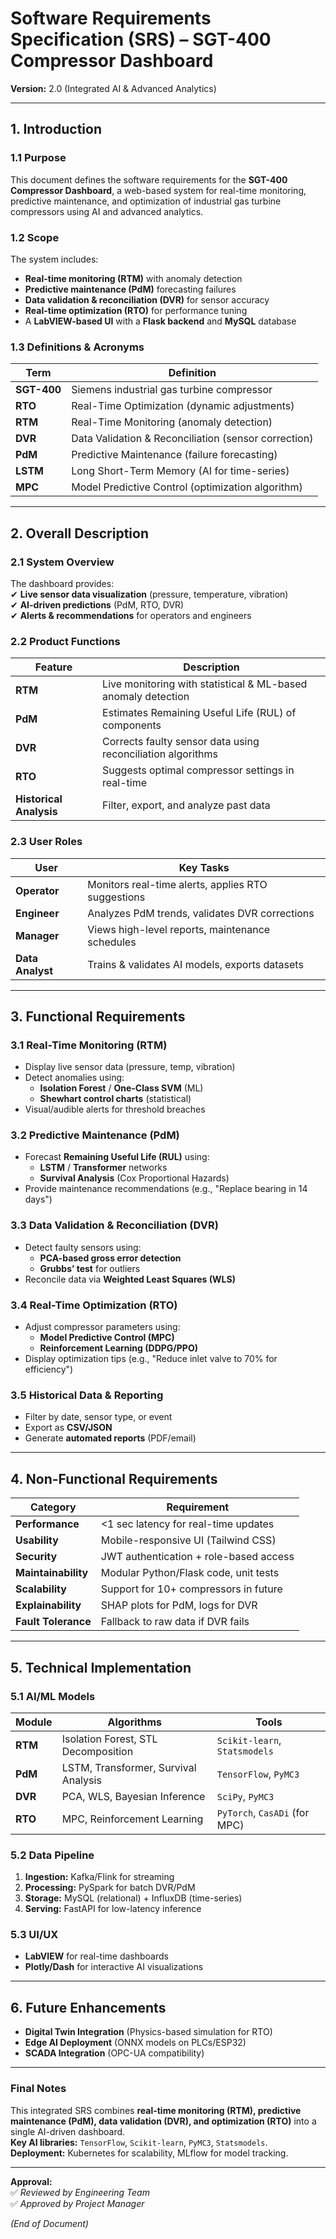 # **Software Requirements Specification (SRS) – SGT-400 Compressor Dashboard**  
**Version:** 2.0 (Integrated AI & Advanced Analytics)  

---

## **1. Introduction**  
### **1.1 Purpose**  
This document defines the software requirements for the **SGT-400 Compressor Dashboard**, a web-based system for real-time monitoring, predictive maintenance, and optimization of industrial gas turbine compressors using AI and advanced analytics.  

### **1.2 Scope**  
The system includes:  
- **Real-time monitoring (RTM)** with anomaly detection  
- **Predictive maintenance (PdM)** forecasting failures  
- **Data validation & reconciliation (DVR)** for sensor accuracy  
- **Real-time optimization (RTO)** for performance tuning  
- A **LabVIEW-based UI** with a **Flask backend** and **MySQL** database  

### **1.3 Definitions & Acronyms**  
| Term | Definition |  
|------|------------|  
| **SGT-400** | Siemens industrial gas turbine compressor |  
| **RTO** | Real-Time Optimization (dynamic adjustments) |  
| **RTM** | Real-Time Monitoring (anomaly detection) |  
| **DVR** | Data Validation & Reconciliation (sensor correction) |  
| **PdM** | Predictive Maintenance (failure forecasting) |  
| **LSTM** | Long Short-Term Memory (AI for time-series) |  
| **MPC** | Model Predictive Control (optimization algorithm) |  

---

## **2. Overall Description**  
### **2.1 System Overview**  
The dashboard provides:  
✔ **Live sensor data visualization** (pressure, temperature, vibration)  
✔ **AI-driven predictions** (PdM, RTO, DVR)  
✔ **Alerts & recommendations** for operators and engineers  

### **2.2 Product Functions**  
| **Feature** | **Description** |  
|------------|----------------|  
| **RTM** | Live monitoring with statistical & ML-based anomaly detection |  
| **PdM** | Estimates Remaining Useful Life (RUL) of components |  
| **DVR** | Corrects faulty sensor data using reconciliation algorithms |  
| **RTO** | Suggests optimal compressor settings in real-time |  
| **Historical Analysis** | Filter, export, and analyze past data |  

### **2.3 User Roles**  
| **User** | **Key Tasks** |  
|---------|-------------|  
| **Operator** | Monitors real-time alerts, applies RTO suggestions |  
| **Engineer** | Analyzes PdM trends, validates DVR corrections |  
| **Manager** | Views high-level reports, maintenance schedules |  
| **Data Analyst** | Trains & validates AI models, exports datasets |  

---

## **3. Functional Requirements**  
### **3.1 Real-Time Monitoring (RTM)**  
- Display live sensor data (pressure, temp, vibration)  
- Detect anomalies using:  
  - **Isolation Forest** / **One-Class SVM** (ML)  
  - **Shewhart control charts** (statistical)  
- Visual/audible alerts for threshold breaches  

### **3.2 Predictive Maintenance (PdM)**  
- Forecast **Remaining Useful Life (RUL)** using:  
  - **LSTM** / **Transformer** networks  
  - **Survival Analysis** (Cox Proportional Hazards)  
- Provide maintenance recommendations (e.g., "Replace bearing in 14 days")  

### **3.3 Data Validation & Reconciliation (DVR)**  
- Detect faulty sensors using:  
  - **PCA-based gross error detection**  
  - **Grubbs’ test** for outliers  
- Reconcile data via **Weighted Least Squares (WLS)**  

### **3.4 Real-Time Optimization (RTO)**  
- Adjust compressor parameters using:  
  - **Model Predictive Control (MPC)**  
  - **Reinforcement Learning (DDPG/PPO)**  
- Display optimization tips (e.g., "Reduce inlet valve to 70% for efficiency")  

### **3.5 Historical Data & Reporting**  
- Filter by date, sensor type, or event  
- Export as **CSV/JSON**  
- Generate **automated reports** (PDF/email)  

---

## **4. Non-Functional Requirements**  
| **Category** | **Requirement** |  
|-------------|----------------|  
| **Performance** | <1 sec latency for real-time updates |  
| **Usability** | Mobile-responsive UI (Tailwind CSS) |  
| **Security** | JWT authentication + role-based access |  
| **Maintainability** | Modular Python/Flask code, unit tests |  
| **Scalability** | Support for 10+ compressors in future |  
| **Explainability** | SHAP plots for PdM, logs for DVR |  
| **Fault Tolerance** | Fallback to raw data if DVR fails |  

---

## **5. Technical Implementation**  
### **5.1 AI/ML Models**  
| **Module** | **Algorithms** | **Tools** |  
|-----------|--------------|---------|  
| **RTM** | Isolation Forest, STL Decomposition | `Scikit-learn`, `Statsmodels` |  
| **PdM** | LSTM, Transformer, Survival Analysis | `TensorFlow`, `PyMC3` |  
| **DVR** | PCA, WLS, Bayesian Inference | `SciPy`, `PyMC3` |  
| **RTO** | MPC, Reinforcement Learning | `PyTorch`, `CasADi` (for MPC) |  

### **5.2 Data Pipeline**  
1. **Ingestion:** Kafka/Flink for streaming  
2. **Processing:** PySpark for batch DVR/PdM  
3. **Storage:** MySQL (relational) + InfluxDB (time-series)  
4. **Serving:** FastAPI for low-latency inference  

### **5.3 UI/UX**  
- **LabVIEW** for real-time dashboards  
- **Plotly/Dash** for interactive AI visualizations  

---

## **6. Future Enhancements**  
- **Digital Twin Integration** (Physics-based simulation for RTO)  
- **Edge AI Deployment** (ONNX models on PLCs/ESP32)  
- **SCADA Integration** (OPC-UA compatibility)  

---

### **Final Notes**  
This integrated SRS combines **real-time monitoring (RTM), predictive maintenance (PdM), data validation (DVR), and optimization (RTO)** into a single AI-driven dashboard.  
**Key AI libraries:** `TensorFlow`, `Scikit-learn`, `PyMC3`, `Statsmodels`.  
**Deployment:** Kubernetes for scalability, MLflow for model tracking.  

---  
**Approval:**  
✅ *Reviewed by Engineering Team*  
✅ *Approved by Project Manager*  

*(End of Document)*
